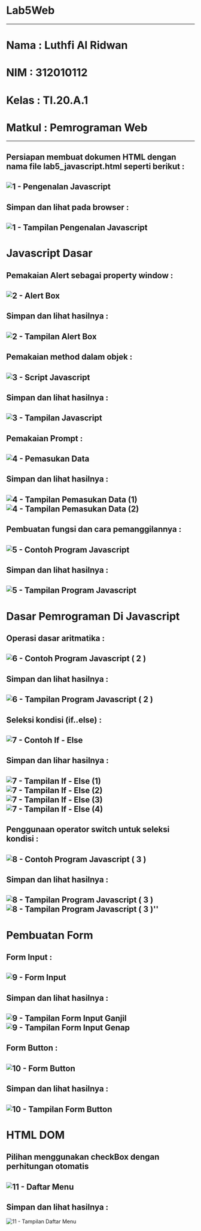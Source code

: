 # Lab5Web
----------
# Nama    : Luthfi Al Ridwan
# NIM     : 312010112
# Kelas   : TI.20.A.1
# Matkul  : Pemrograman Web
----------
Persiapan membuat dokumen HTML dengan nama file lab5_javascript.html seperti berikut :
----------
![1 - Pengenalan Javascript](https://user-images.githubusercontent.com/73066008/163010498-684b39ef-dd5a-4a47-ba78-41eaf31884c1.png)
----------
Simpan dan lihat pada browser :
----------
![1 - Tampilan Pengenalan Javascript](https://user-images.githubusercontent.com/73066008/163010640-c1172b92-6092-4134-9c91-e9706fad2952.png)
----------
# Javascript Dasar

Pemakaian Alert sebagai property window :
----------
![2 - Alert Box](https://user-images.githubusercontent.com/73066008/163010661-e301bad9-1ec0-4cc5-8d05-e5f6cab043f0.png)
----------
Simpan dan lihat hasilnya :
----------
![2 - Tampilan Alert Box](https://user-images.githubusercontent.com/73066008/163010678-963534c1-df21-4dbd-b812-9bbc19e192f3.png)
----------
Pemakaian method dalam objek : 
----------
![3 - Script Javascript](https://user-images.githubusercontent.com/73066008/163010684-87cf31d7-95f0-4001-9368-688e5db6e6d1.png)
----------
Simpan dan lihat hasilnya :
----------
![3 - Tampilan Javascript](https://user-images.githubusercontent.com/73066008/163010689-ccca37d5-7626-4bd8-9e05-b7e0ceff553f.png)
----------
Pemakaian Prompt :
----------
![4 - Pemasukan Data](https://user-images.githubusercontent.com/73066008/163010693-11c303bf-ecad-4422-9b79-820a1bdd61f4.png)
----------
Simpan dan lihat hasilnya :
----------
![4 - Tampilan Pemasukan Data (1)](https://user-images.githubusercontent.com/73066008/163010697-71dc51c4-f74b-4646-bb0e-b0dab710e835.png)
![4 - Tampilan Pemasukan Data (2)](https://user-images.githubusercontent.com/73066008/163010699-90989483-f7fe-4a65-a3aa-9abea8348599.png)
----------
Pembuatan fungsi dan cara pemanggilannya :
----------
![5 - Contoh Program Javascript](https://user-images.githubusercontent.com/73066008/163010749-746073ff-1764-442d-ba19-a399d978c336.png)
----------
Simpan dan lihat hasilnya :
----------
![5 - Tampilan Program Javascript](https://user-images.githubusercontent.com/73066008/163010753-f72e9d81-7dc1-44e2-b102-818e661c77e4.png)
----------
# Dasar Pemrograman Di Javascript
Operasi dasar aritmatika :
----------
![6 - Contoh Program Javascript ( 2 )](https://user-images.githubusercontent.com/73066008/163010756-1b9fbe75-46b1-4257-994a-cf0ec29540aa.png)
----------
Simpan dan lihat hasilnya :
----------
![6 - Tampilan Program Javascript ( 2 )](https://user-images.githubusercontent.com/73066008/163010761-84ac43fd-1d80-4cef-b6fa-fab93a72937e.png)
----------
Seleksi kondisi (if..else) :
---------
![7 - Contoh If - Else](https://user-images.githubusercontent.com/73066008/163010763-ae565ad1-f699-46fc-a399-4e9720347efc.png)
---------
Simpan dan lihar hasilnya :
---------
![7 - Tampilan If - Else  (1)](https://user-images.githubusercontent.com/73066008/163010764-151430a7-cdb3-4ddc-a48c-6a02bd4367e0.png)
![7 - Tampilan If - Else (2)](https://user-images.githubusercontent.com/73066008/163010766-438608a1-5f50-4d05-9487-44ab81f2c59e.png)
![7 - Tampilan If - Else (3)](https://user-images.githubusercontent.com/73066008/163010769-dd340619-cd8e-4aa7-88e5-0e0bbdbf4e3b.png)
![7 - Tampilan If - Else (4)](https://user-images.githubusercontent.com/73066008/163010773-bc45c161-a0e9-4ead-9c82-a1e0faf3eba5.png)
---------
Penggunaan operator switch untuk seleksi kondisi :
---------
![8 - Contoh Program Javascript ( 3 )](https://user-images.githubusercontent.com/73066008/163010862-2e431483-fb19-4988-ba59-8eedb3c2446e.png)
--------
Simpan dan lihat hasilnya :
--------
![8 - Tampilan Program Javascript ( 3 )](https://user-images.githubusercontent.com/73066008/163010869-511e0e25-40ae-4ca4-9556-888342d769d1.png)
![8 - Tampilan Program Javascript ( 3 )''](https://user-images.githubusercontent.com/73066008/163010873-43858ce8-88e9-4736-b279-a1c19fdd5b8b.png)
--------
# Pembuatan Form
Form Input :
--------
![9 - Form Input](https://user-images.githubusercontent.com/73066008/163010875-71854b05-99b1-412b-a801-8380a7f9c17b.png)
--------
Simpan dan lihat hasilnya :
--------
![9 - Tampilan Form Input Ganjil](https://user-images.githubusercontent.com/73066008/163010878-a302665e-e326-47be-b661-b115fc97144d.png)
![9 - Tampilan Form Input Genap](https://user-images.githubusercontent.com/73066008/163010882-b67a4dce-3185-4e91-9749-7959ddc40541.png)
--------
Form Button :
--------
![10 - Form Button](https://user-images.githubusercontent.com/73066008/163011016-1dd3467f-def7-4a19-916b-d8650757825f.png)
--------
Simpan dan lihat hasilnya :
--------
![10 - Tampilan Form Button](https://user-images.githubusercontent.com/73066008/163011029-67e72ee2-ea67-4ed0-9a00-003298129997.png)
--------
# HTML DOM
Pilihan menggunakan checkBox dengan perhitungan otomatis
---------
![11 - Daftar Menu](https://user-images.githubusercontent.com/73066008/163011030-2b763cbe-3132-4a5d-a406-e9cc4bef3524.png)
---------
Simpan dan lihat hasilnya :
---------
![11 - Tampilan Daftar Menu](https://user-images.githubusercontent.com/73066008/163011032-546fc65a-cc2f-4a34-99bc-6d58d09dc25b.png)
